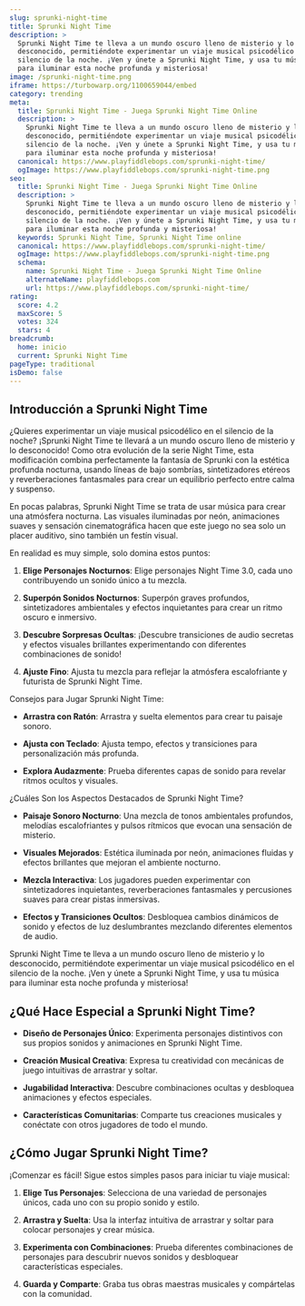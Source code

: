 ```yaml
---
slug: sprunki-night-time
title: Sprunki Night Time
description: >
  Sprunki Night Time te lleva a un mundo oscuro lleno de misterio y lo
  desconocido, permitiéndote experimentar un viaje musical psicodélico en el
  silencio de la noche. ¡Ven y únete a Sprunki Night Time, y usa tu música
  para iluminar esta noche profunda y misteriosa!
image: /sprunki-night-time.png
iframe: https://turbowarp.org/1100659044/embed
category: trending
meta:
  title: Sprunki Night Time - Juega Sprunki Night Time Online
  description: >
    Sprunki Night Time te lleva a un mundo oscuro lleno de misterio y lo
    desconocido, permitiéndote experimentar un viaje musical psicodélico en el
    silencio de la noche. ¡Ven y únete a Sprunki Night Time, y usa tu música
    para iluminar esta noche profunda y misteriosa!
  canonical: https://www.playfiddlebops.com/sprunki-night-time/
  ogImage: https://www.playfiddlebops.com/sprunki-night-time.png
seo:
  title: Sprunki Night Time - Juega Sprunki Night Time Online
  description: >
    Sprunki Night Time te lleva a un mundo oscuro lleno de misterio y lo
    desconocido, permitiéndote experimentar un viaje musical psicodélico en el
    silencio de la noche. ¡Ven y únete a Sprunki Night Time, y usa tu música
    para iluminar esta noche profunda y misteriosa!
  keywords: Sprunki Night Time, Sprunki Night Time online
  canonical: https://www.playfiddlebops.com/sprunki-night-time/
  ogImage: https://www.playfiddlebops.com/sprunki-night-time.png
  schema:
    name: Sprunki Night Time - Juega Sprunki Night Time Online
    alternateName: playfiddlebops.com
    url: https://www.playfiddlebops.com/sprunki-night-time/
rating:
  score: 4.2
  maxScore: 5
  votes: 324
  stars: 4
breadcrumb:
  home: inicio
  current: Sprunki Night Time
pageType: traditional
isDemo: false
---
```


## Introducción a Sprunki Night Time

¿Quieres experimentar un viaje musical psicodélico en el silencio de la noche? ¡Sprunki Night Time te llevará a un mundo oscuro lleno de misterio y lo desconocido! Como otra evolución de la serie Night Time, esta modificación combina perfectamente la fantasía de Sprunki con la estética profunda nocturna, usando líneas de bajo sombrías, sintetizadores etéreos y reverberaciones fantasmales para crear un equilibrio perfecto entre calma y suspenso.

En pocas palabras, Sprunki Night Time se trata de usar música para crear una atmósfera nocturna. Las visuales iluminadas por neón, animaciones suaves y sensación cinematográfica hacen que este juego no sea solo un placer auditivo, sino también un festín visual.

En realidad es muy simple, solo domina estos puntos:

1. **Elige Personajes Nocturnos**: Elige personajes Night Time 3.0, cada uno contribuyendo un sonido único a tu mezcla.

1. **Superpón Sonidos Nocturnos**: Superpón graves profundos, sintetizadores ambientales y efectos inquietantes para crear un ritmo oscuro e inmersivo.

1. **Descubre Sorpresas Ocultas**: ¡Descubre transiciones de audio secretas y efectos visuales brillantes experimentando con diferentes combinaciones de sonido!

1. **Ajuste Fino**: Ajusta tu mezcla para reflejar la atmósfera escalofriante y futurista de Sprunki Night Time.

Consejos para Jugar Sprunki Night Time:

- **Arrastra con Ratón**: Arrastra y suelta elementos para crear tu paisaje sonoro.

- **Ajusta con Teclado**: Ajusta tempo, efectos y transiciones para personalización más profunda.

- **Explora Audazmente**: Prueba diferentes capas de sonido para revelar ritmos ocultos y visuales.

¿Cuáles Son los Aspectos Destacados de Sprunki Night Time?

- **Paisaje Sonoro Nocturno**: Una mezcla de tonos ambientales profundos, melodías escalofriantes y pulsos rítmicos que evocan una sensación de misterio.

- **Visuales Mejorados**: Estética iluminada por neón, animaciones fluidas y efectos brillantes que mejoran el ambiente nocturno.

- **Mezcla Interactiva**: Los jugadores pueden experimentar con sintetizadores inquietantes, reverberaciones fantasmales y percusiones suaves para crear pistas inmersivas.

- **Efectos y Transiciones Ocultos**: Desbloquea cambios dinámicos de sonido y efectos de luz deslumbrantes mezclando diferentes elementos de audio.

Sprunki Night Time te lleva a un mundo oscuro lleno de misterio y lo desconocido, permitiéndote experimentar un viaje musical psicodélico en el silencio de la noche. ¡Ven y únete a Sprunki Night Time, y usa tu música para iluminar esta noche profunda y misteriosa!

## ¿Qué Hace Especial a Sprunki Night Time?

- **Diseño de Personajes Único**: Experimenta personajes distintivos con sus propios sonidos y animaciones en Sprunki Night Time.

- **Creación Musical Creativa**: Expresa tu creatividad con mecánicas de juego intuitivas de arrastrar y soltar.

- **Jugabilidad Interactiva**: Descubre combinaciones ocultas y desbloquea animaciones y efectos especiales.

- **Características Comunitarias**: Comparte tus creaciones musicales y conéctate con otros jugadores de todo el mundo.

## ¿Cómo Jugar Sprunki Night Time?

¡Comenzar es fácil! Sigue estos simples pasos para iniciar tu viaje musical:

1. **Elige Tus Personajes**: Selecciona de una variedad de personajes únicos, cada uno con su propio sonido y estilo.

1. **Arrastra y Suelta**: Usa la interfaz intuitiva de arrastrar y soltar para colocar personajes y crear música.

1. **Experimenta con Combinaciones**: Prueba diferentes combinaciones de personajes para descubrir nuevos sonidos y desbloquear características especiales.

1. **Guarda y Comparte**: Graba tus obras maestras musicales y compártelas con la comunidad.